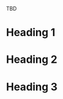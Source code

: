 <!-- ---
title: "Teaching experience"
collection: teaching
type: "Undergraduate course"
permalink: /teaching/2014-spring-teaching-1
venue: ""
date: 2014-01-01
location: ""
--- -->

TBD

Heading 1
======

Heading 2
======

Heading 3
======